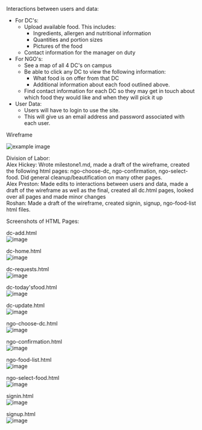 Interactions between users and data:
* For DC's:
    * Upload available food. This includes:
        * Ingredients, allergen and nutritional information
        * Quantities and portion sizes 
        * Pictures of the food
    * Contact information for the manager on duty
* For NGO's:
    * See a map of all 4 DC's on campus
    * Be able to click any DC to view the following information:
        * What food is on offer from that DC
        * Additional information about each food outlined above.
    * Find contact information for each DC so they may get in touch about which food they would like and when they will pick it up
* User Data:
    * Users will have to login to use the site.
    * This will give us an email address and password associated with each user.
    
Wireframe

![example image](Wireframe.jpg)



Division of Labor: \
Alex Hickey: Wrote milestone1.md, made a draft of the wireframe, created the following html pages: ngo-choose-dc, ngo-confirmation, ngo-select-food. Did general cleanup/beautification on many other pages. \
Alex Preston: Made edits to interactions between users and data, made a draft of the wireframe as well as the final, created all dc.html pages, looked over all pages and made minor changes\
Roshan: Made a draft of the wireframe, created signin, signup, ngo-food-list html files.

Screenshots of HTML Pages:

dc-add.html \
![image](/cs326-final-chi/pictures/dc-add.JPG)

dc-home.html \
![image](pictures/dc-home.jpg)

dc-requests.html \
![image](pictures/dc-requests.jpg)

dc-today'sfood.html \
![image](pictures/dc-todaysfood.jpg)

dc-update.html \
![image](pictures/dc-update.jpg)

ngo-choose-dc.html \
![image](pictures/ngo-choose-dc.jpg)

ngo-confirmation.html \
![image](pictures/ngo-confirmation.jpg)

ngo-food-list.html \
![image](pictures/ngo-food-list.jpg)

ngo-select-food.html \
![image](pictures/ngo-select-food.jpg)

signin.html \
![image](pictures/signin.jpg)

signup.html \
![image](pictures/signup.jpg)